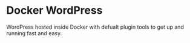 # Docker WordPress

WordPress hosted inside Docker with defualt plugin tools to get up and running fast and easy.